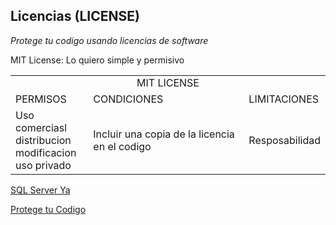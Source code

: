 ## Licencias (LICENSE)

_Protege tu codigo usando licencias de software_


MIT License: Lo quiero simple y permisivo

<table align="center">
<tr>
	<tr>
		<td colspan="3" align="center">MIT LICENSE</td>
	</tr>
	<td>PERMISOS</td>
	<td>CONDICIONES</td>
	<td>LIMITACIONES</td>
</tr>

<tr>
	<td>Uso comerciasl<br> 
		distribucion<br> 
		modificacion<br> 
		uso privado</td>
	<td>Incluir una copia de la licencia en el codigo</td>
	<td>Resposabilidad</td>
</tr>
</table>




 <td> <a href="https://www.tutorialesprogramacionya.com/sqlserverya/"> SQL Server Ya </a></td>


[Protege tu Codigo](https://platzi.com/blog/licencias-de-software/)